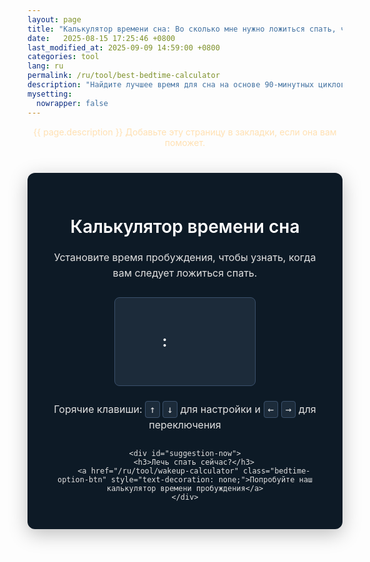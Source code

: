 ```yaml
---
layout: page
title: "Калькулятор времени сна: Во сколько мне нужно ложиться спать, чтобы чувствовать себя отдохнувшим?"
date:   2025-08-15 17:25:46 +0800
last_modified_at: 2025-09-09 14:59:00 +0800
categories: tool
lang: ru
permalink: /ru/tool/best-bedtime-calculator
description: "Найдите лучшее время для сна на основе 90-минутных циклов сна. Это поможет вам просыпаться, чувствуя себя отдохнувшим и энергичным."
mysetting:
  nowrapper: false
---
```



<p style="text-align:center;color:#FFE0B2">{{ page.description }} Добавьте эту страницу в закладки, если она вам поможет.</p>
<style>
    #sleep-calculator-container {
        font-family: -apple-system, BlinkMacSystemFont, "Segoe UI", Roboto, Helvetica, Arial, sans-serif;
        max-width: 500px;
        margin: 40px auto;
        padding: 30px;
        border-radius: 12px;
        box-shadow: 0 8px 30px rgba(0,0,0,0.25);
        background: #0d1a26;
        color: #e0e0e0;
        text-align: center;
    }
    #sleep-calculator-container h1 {
        color: #ffffff;
        font-weight: 600;
        margin-bottom: 20px;
    }
    #sleep-calculator-container p {
        color: #e0e0e0;
        font-size: 16px;
        line-height: 1.6;
        margin-bottom: 25px;
    }
    #controls {
        display: flex;
        justify-content: center;
        align-items: center;
        gap: 15px;
        margin-bottom: 25px;
    }
    .custom-time-picker {
        display: flex;
        align-items: center;
        gap: 5px;
        padding: 10px;
        border-radius: 8px;
        background-color: #1c2b3a;
        border: 1px solid #3a506b;
        height: 120px;
    }
    .time-picker-separator {
        font-size: 24px;
        font-weight: bold;
        color: #ffffff;
    }
    .time-scroller {
        height: 100%;
        width: 60px;
        overflow: hidden;
        position: relative;
        cursor: ns-resize;
    }
    .scroller-list {
        text-align: center;
        position: absolute;
        top: 0;
        left: 0;
        width: 100%;
        transition: transform 0.15s ease-out;
    }
    .scroller-item {
        height: 40px;
        line-height: 40px;
        font-size: 18px;
        color: #8492a6;
        transition: all 0.2s;
    }
    .scroller-item.active {
        color: #00c7b4;
        font-weight: 600;
        font-size: 22px;
    }
    .scroller-overlay {
        position: absolute;
        top: 0;
        left: 0;
        width: 100%;
        height: 100%;
        background: linear-gradient(to bottom, #1c2b3a 0%, rgba(28,43,58,0) 40%, rgba(28,43,58,0) 60%, #1c2b3a 100%);
        pointer-events: none;
    }
    .scroller-selection {
        position: absolute;
        top: 50%;
        left: 0;
        width: 100%;
        height: 40px;
        transform: translateY(-50%);
        border-top: 1px solid #00c7b4;
        border-bottom: 1px solid #00c7b4;
        pointer-events: none;
    }
    .keyboard-hint {
        font-size: 14px;
        color: #8492a6;
        margin-top: 15px;
        text-align: center;
    }
    .keyboard-hint kbd {
        background-color: #1c2b3a;
        color: #e0e0e0;
        padding: 3px 6px;
        border-radius: 4px;
        font-family: monospace;
        border: 1px solid #3a506b;
    }
    #results-container {
        margin-top: 20px;
    }
    #results-title {
        font-size: 18px;
        font-weight: 500;
        color: #ffffff;
        margin-bottom: 15px;
    }
    #bedtime-options {
        display: flex;
        flex-wrap: wrap;
        justify-content: center;
        gap: 12px;
    }
    .bedtime {
        background-color: #00c7b4;
        color: #0d1a26;
        padding: 6px 12px;
        border-radius: 20px;
        font-size: 16px;
        font-weight: 600;
        display: flex;
        flex-direction: column;
        align-items: center;
        min-width: 100px;
    }
    .duration-annotation {
        font-size: 12px;
        color: #1c2b3a;
        margin-top: 2px;
        font-weight: 500;
    }
    #suggestion-now {
        margin-top: 10px;
        padding: 20px;
        border-radius: 8px;
    }
    #suggestion-now h3 {
        color: #00c7b4;
        font-weight: 600;
        margin-bottom: 20px;
        font-size: 18px;
    }
    #suggestion-now p {
        font-size: 15px;
        margin-bottom: 15px;
    }
    .btn {
        background-color: #00c7b4;
        color: #0d1a26;
        border: none;
        padding: 12px 24px;
        border-radius: 25px;
        font-size: 16px;
        font-weight: 600;
        cursor: pointer;
        transition: background-color 0.2s;
        margin-top: 15px;
        display: inline-block;
    }
    .btn:hover {
        background-color: #00a896;
    }

    .bedtime-option-btn {
        background-color: #1c2b3a;
        color: #00c7b4;
        border: 1px solid #00c7b4;
        padding: 10px 15px;
        border-radius: 20px;
        font-size: 14px;
        font-weight: 600;
        cursor: pointer;
        transition: all 0.2s;
    }
    .bedtime-option-btn:hover, .bedtime-option-btn.active {
        background-color: #00c7b4;
        color: #0d1a26;
    }
    
</style>

<div id="sleep-calculator-container">
    <h1>Калькулятор времени сна</h1>
    <p>Установите время пробуждения, чтобы узнать, когда вам следует ложиться спать.</p>
    <div id="controls">
        <div class="custom-time-picker">
            <div class="time-scroller" id="hour-scroller"></div>
            <span class="time-picker-separator">:</span>
            <div class="time-scroller" id="minute-scroller"></div>
            <div class="time-scroller" id="ampm-scroller"></div>
        </div>
    </div>
    <p class="keyboard-hint">Горячие клавиши: <kbd>↑</kbd> <kbd>↓</kbd> для настройки и <kbd>←</kbd> <kbd>→</kbd> для переключения</p>
    <div id="results-container" style="display: none;">
        <h3 id="results-title">Чтобы проснуться отдохнувшим в <span id="wake-up-time"></span>, попробуйте заснуть в одно из этих времен: <small style="font-weight: normal;">(Включает 15 минут на засыпание и 90-минутные циклы сна)</small></h3>
        <div id="bedtime-options"></div>
        <div style="background-color: #1c2b3a; border-left: 5px solid #00c7b4; padding: 15px; margin: 20px 0 0 0; border-radius: 4px; color: #e0e0e0; font-size: 15px; text-align: left;">
          <p style="margin: 0 0 10px 0; font-weight: bold;"><span style="color: #ff6b6b;">❤</span> Совет Британского фонда сердца: <a href="https://www.bhf.org.uk/informationsupport/heart-matters-magazine/news/behind-the-headlines/sleep-time-and-heart-disease" target="_blank" style="color: #8492a6; text-decoration: none; font-size: 12px;">(читать далее)</a></p>
          <ul style="margin: 0; padding-left: 0; list-style-type: none;">
            <li style="margin-bottom: 10px; padding-left: 20px; position: relative;">
              <span style="position: absolute; left: 0; color: #00c7b4;">✔</span>
              Спите между <strong>22:00 и 23:00</strong> для более здорового сердца.
            </li>
            <li style="padding-left: 20px; position: relative;">
              <span style="position: absolute; left: 0; color: #00c7b4;">✔</span>
              Большинству взрослых следует стремиться к <strong>7-9 часам</strong> сна в сутки.
            </li>
          </ul>
        </div>
    </div>
    
    <div id="suggestion-now">
        <h3>Лечь спать сейчас?</h3>
        <a href="/ru/tool/wakeup-calculator" class="bedtime-option-btn" style="text-decoration: none;">Попробуйте наш калькулятор времени пробуждения</a>
    </div>
</div>

<script>
    function formatTime(date) {
        let hours = date.getHours();
        let minutes = date.getMinutes();
        const ampm = hours >= 12 ? 'PM' : 'AM';
        hours = hours % 12;
        hours = hours ? hours : 12; // час '0' должен быть '12'
        minutes = minutes < 10 ? '0' + minutes : minutes;
        return hours + ':' + minutes + ' ' + ampm;
    }

    function createScroller(containerId, items, prevScrollerId, nextScrollerId) {
        const container = document.getElementById(containerId);
        const list = document.createElement('div');
        list.className = 'scroller-list';
        
        const paddingItems = 1;
        for(let i=0; i<paddingItems; i++) {
            const el = document.createElement('div');
            el.className = 'scroller-item';
            list.appendChild(el);
        }

        items.forEach(item => {
            const el = document.createElement('div');
            el.className = 'scroller-item';
            el.textContent = item;
            list.appendChild(el);
        });

        for(let i=0; i<paddingItems; i++) {
            const el = document.createElement('div');
            el.className = 'scroller-item';
            list.appendChild(el);
        }

        container.appendChild(list);
        const overlay = document.createElement('div');
        overlay.className = 'scroller-overlay';
        container.appendChild(overlay);
        const selection = document.createElement('div');
        selection.className = 'scroller-selection';
        container.appendChild(selection);

        const itemHeight = 40;
        let currentIndex = 0;
        let realTranslateY = 0;

        function updateActive() {
            const listItems = list.children;
            for(let i=0; i<listItems.length; i++) {
                listItems[i].classList.remove('active');
            }
            listItems[currentIndex + paddingItems].classList.add('active');
            realTranslateY = -currentIndex * itemHeight;
            list.style.transition = 'transform 0.15s ease-out';
            list.style.transform = `translateY(${realTranslateY}px)`;
            calculateBedtimes();
        }

        let wheelingTimeout;
        container.addEventListener('wheel', e => {
            e.preventDefault();
            
            list.style.transition = 'none';
            realTranslateY -= e.deltaY * 0.5; // Отрегулируйте чувствительность

            const maxTranslateY = 0;
            const minTranslateY = -(items.length - 1) * itemHeight;
            realTranslateY = Math.max(minTranslateY, Math.min(maxTranslateY, realTranslateY));

            list.style.transform = `translateY(${realTranslateY}px)`;

            clearTimeout(wheelingTimeout);
            wheelingTimeout = setTimeout(() => {
                list.style.transition = 'transform 0.15s ease-out';
                currentIndex = Math.round(-realTranslateY / itemHeight);
                currentIndex = Math.max(0, Math.min(items.length - 1, currentIndex));
                updateActive();
            }, 150);
        });

        let isDragging = false;
        let startY;
        let startTranslateY;

        container.addEventListener('touchstart', e => {
            e.preventDefault();
            isDragging = true;
            startY = e.touches[0].clientY;
            startTranslateY = realTranslateY;
            list.style.transition = 'none';
        }, { passive: false });

        container.addEventListener('touchmove', e => {
            if (!isDragging) return;
            e.preventDefault();
            const deltaY = e.touches[0].clientY - startY;
            realTranslateY = startTranslateY + deltaY;
            
            const maxTranslateY = 0;
            const minTranslateY = -(items.length - 1) * itemHeight;
            realTranslateY = Math.max(minTranslateY, Math.min(maxTranslateY, realTranslateY));

            list.style.transform = `translateY(${realTranslateY}px)`;
        }, { passive: false });

        container.addEventListener('touchend', e => {
            if (!isDragging) return;
            isDragging = false;
            list.style.transition = 'transform 0.15s ease-out';
            
            const currentTransform = list.style.transform;
            const currentTranslateY = currentTransform ? parseFloat(currentTransform.replace('translateY(', '').replace('px)', '')) : 0;

            currentIndex = Math.round(-currentTranslateY / itemHeight);
            currentIndex = Math.max(0, Math.min(items.length - 1, currentIndex));
            updateActive();
        });

        // Поддержка клавиатуры и кликов
        container.tabIndex = 0; // Сделать фокусируемым
        container.style.outline = 'none'; // Удалить стандартный контур

        container.addEventListener('focus', () => {
            selection.style.borderColor = '#ffc107'; // Выделить при фокусе
        });
        container.addEventListener('blur', () => {
            selection.style.borderColor = '#00c7b4'; // Вернуть при потере фокуса
        });

        container.addEventListener('keydown', e => {
            if (e.key === 'ArrowUp') {
                e.preventDefault();
                currentIndex = Math.max(0, currentIndex - 1);
                updateActive();
            } else if (e.key === 'ArrowDown') {
                e.preventDefault();
                currentIndex = Math.min(items.length - 1, currentIndex + 1);
                updateActive();
            } else if (e.key === 'ArrowLeft') {
                e.preventDefault();
                if (prevScrollerId) document.getElementById(prevScrollerId).focus();
            } else if (e.key === 'ArrowRight') {
                e.preventDefault();
                if (nextScrollerId) document.getElementById(nextScrollerId).focus();
            }
        });

        if (containerId === 'ampm-scroller') {
            container.addEventListener('click', () => {
                currentIndex = (currentIndex + 1) % items.length;
                updateActive();
            });
        }

        function setValue(value) {
            const index = items.indexOf(value);
            if (index !== -1) {
                currentIndex = index;
                updateActive();
            }
        }
        
        function getValue() {
            return items[currentIndex];
        }

        return { setValue, getValue, updateActive };
    }

    const hours = Array.from({length: 12}, (_, i) => i + 1);
    const minutes = Array.from({length: 60}, (_, i) => i.toString().padStart(2, '0'));
    const ampm = ['AM', 'PM'];

    const hourScroller = createScroller('hour-scroller', hours, 'ampm-scroller', 'minute-scroller');
    const minuteScroller = createScroller('minute-scroller', minutes, 'hour-scroller', 'ampm-scroller');
    const ampmScroller = createScroller('ampm-scroller', ampm, 'minute-scroller', 'hour-scroller');

    function calculateBedtimes() {
        let hour = parseInt(hourScroller.getValue(), 10);
        let minute = parseInt(minuteScroller.getValue(), 10);
        const ampmVal = ampmScroller.getValue();

        if (isNaN(hour) || isNaN(minute)) {
            return;
        }
        
        if (ampmVal === 'PM' && hour < 12) {
            hour += 12;
        }
        if (ampmVal === 'AM' && hour === 12) {
            hour = 0;
        }

        const wakeUpDate = new Date();
        wakeUpDate.setHours(hour, minute, 0, 0);

        const resultsContainer = document.getElementById('results-container');
        const resultsTitle = document.getElementById('results-title');
        const bedtimeOptionsContainer = document.getElementById('bedtime-options');

        if (!resultsContainer || !resultsTitle || !bedtimeOptionsContainer) return;

        document.getElementById('wake-up-time').textContent = formatTime(wakeUpDate);
        resultsContainer.style.display = 'block';

        bedtimeOptionsContainer.innerHTML = '';

        const sleepOnsetMinutes = 15;
        const sleepCycleMinutes = 90;
        const numberOfCycles = 6;
        const bedtimes = [];

        let bedtime = new Date(wakeUpDate.getTime());

        for (let i = 0; i < numberOfCycles; i++) {
            bedtime.setMinutes(bedtime.getMinutes() - sleepCycleMinutes);
            let finalBedtime = new Date(bedtime.getTime());
            finalBedtime.setMinutes(finalBedtime.getMinutes() - sleepOnsetMinutes);
            
            const cycles = i + 1;
            const durationHours = Math.floor((cycles * sleepCycleMinutes) / 60);
            const durationMinutes = (cycles * sleepCycleMinutes) % 60;
            let durationText = `${durationHours}ч`;
            if (durationMinutes > 0) {
                durationText += ` ${durationMinutes}м`;
            }

            bedtimes.push({time: finalBedtime, duration: durationText});
        }

        bedtimes.sort((a, b) => a.time - b.time);

        bedtimes.forEach(bt => {
            const bedtimeElement = document.createElement('div');
            bedtimeElement.className = 'bedtime';
            
            const timeSpan = document.createElement('span');
            timeSpan.textContent = formatTime(bt.time);
            
            const durationSpan = document.createElement('span');
            durationSpan.className = 'duration-annotation';
            durationSpan.textContent = `(${bt.duration} сна)`;

            bedtimeElement.appendChild(timeSpan);
            bedtimeElement.appendChild(durationSpan);
            bedtimeOptionsContainer.appendChild(bedtimeElement);
        });
    }

    

    function setInitialTime() {
        const now = new Date();
        now.setHours(now.getHours() + 9);
        now.setMinutes(now.getMinutes() + 30);

        let initialHour = now.getHours();
        const initialMinute = now.getMinutes();
        const initialAmpm = initialHour >= 12 ? 'PM' : 'AM';

        initialHour = initialHour % 12;
        initialHour = initialHour ? initialHour : 12;

        hourScroller.setValue(initialHour);
        minuteScroller.setValue(initialMinute.toString().padStart(2, '0'));
        ampmScroller.setValue(initialAmpm);

        document.getElementById('hour-scroller').focus();
    }

    setInitialTime();
</script>